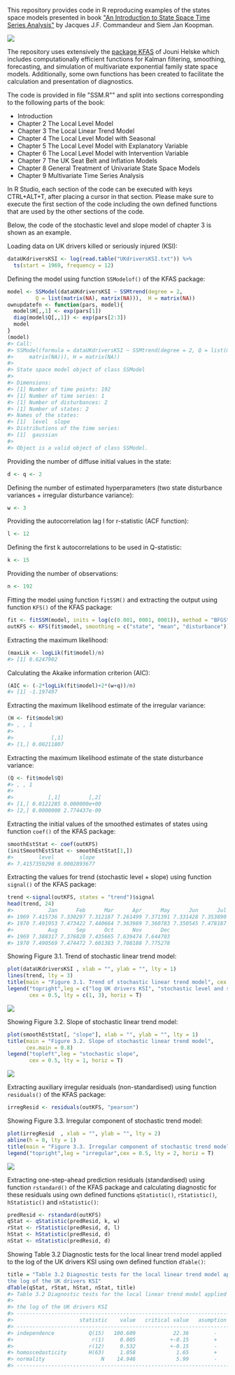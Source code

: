 
This repository provides code in R reproducing examples of the states space models presented in book ["An Introduction to State Space Time Series Analysis"](http://www.ssfpack.com/CKbook.html) by Jacques J.F. Commandeur and Siem Jan Koopman.

![](Figures/CKbook.png)

The repository uses extensively the [package KFAS](https://cran.r-project.org/web/packages/KFAS/index.html) of Jouni Helske which includes computationally efficient functions for Kalman filtering, smoothing, forecasting, and simulation of multivariate exponential family state space models. Additionally, some own functions has been created to facilitate the calculation and presentation of diagnostics.

The code is provided in file "SSM.R"" and split into sections corresponding to the following parts of the book:

-   Introduction
-   Chapter 2 The Local Level Model
-   Chapter 3 The Local Linear Trend Model
-   Chapter 4 The Local Level Model with Seasonal
-   Chapter 5 The Local Level Model with Explanatory Variable
-   Chapter 6 The Local Level Model with Intervention Variable
-   Chapter 7 The UK Seat Belt and Inflation Models
-   Chapter 8 General Treatment of Univariate State Space Models
-   Chapter 9 Multivariate Time Series Analysis

In R Studio, each section of the code can be executed with keys CTRL+ALT+T, after placing a cursor in that section. Please make sure to execute the first section of the code including the own defined functions that are used by the other sections of the code.

Below, the code of the stochastic level and slope model of chapter 3 is shown as an example.

Loading data on UK drivers killed or seriously injured (KSI):

``` r
dataUKdriversKSI <- log(read.table("UKdriversKSI.txt")) %>% 
  ts(start = 1969, frequency = 12)
```

Defining the model using function `SSModelof()` of the KFAS package:

``` r
model <- SSModel(dataUKdriversKSI ~ SSMtrend(degree = 2, 
         Q = list(matrix(NA), matrix(NA))),  H = matrix(NA))
ownupdatefn <- function(pars, model){
  model$H[,,1] <- exp(pars[1])
  diag(model$Q[,,1]) <- exp(pars[2:3])
  model
}
(model)
#> Call:
#> SSModel(formula = dataUKdriversKSI ~ SSMtrend(degree = 2, Q = list(matrix(NA), 
#>     matrix(NA))), H = matrix(NA))
#> 
#> State space model object of class SSModel
#> 
#> Dimensions:
#> [1] Number of time points: 192
#> [1] Number of time series: 1
#> [1] Number of disturbances: 2
#> [1] Number of states: 2
#> Names of the states:
#> [1]  level  slope
#> Distributions of the time series:
#> [1]  gaussian
#> 
#> Object is a valid object of class SSModel.
```

Providing the number of diffuse initial values in the state:

``` r
d <- q <- 2 
```

Defining the number of estimated hyperparameters (two state disturbance variances + irregular disturbance variance):

``` r
w <- 3
```

Providing the autocorrelation lag l for r-statistic (ACF function):

``` r
l <- 12
```

Defining the first k autocorrelations to be used in Q-statistic:

``` r
k <- 15
```

Providing the number of observations:

``` r
n <- 192
```

Fitting the model using function `fitSSM()` and extracting the output using function `KFS()` of the KFAS package:

``` r
fit <- fitSSM(model, inits = log(c(0.001, 0001, 0001)), method = "BFGS")
outKFS <- KFS(fit$model, smoothing = c("state", "mean", "disturbance"))
```

Extracting the maximum likelihood:

``` r
(maxLik <- logLik(fit$model)/n)
#> [1] 0.6247902
```

Calculating the Akaike information criterion (AIC):

``` r
(AIC <- (-2*logLik(fit$model)+2*(w+q))/n)
#> [1] -1.197497
```

Extracting the maximum likelihood estimate of the irregular variance:

``` r
(H <- fit$model$H)
#> , , 1
#> 
#>            [,1]
#> [1,] 0.00211807
```

Extracting the maximum likelihood estimate of the state disturbance variance:

``` r
(Q <- fit$model$Q)
#> , , 1
#> 
#>           [,1]         [,2]
#> [1,] 0.0121285 0.000000e+00
#> [2,] 0.0000000 2.774437e-09
```

Extracting the initial values of the smoothed estimates of states using function `coef()` of the KFAS package:

``` r
smoothEstStat <- coef(outKFS)
(initSmoothEstStat <- smoothEstStat[1,])
#>        level        slope 
#> 7.4157359290 0.0002893677
```

Extracting the values for trend (stochastic level + slope) using function `signal()` of the KFAS package:

``` r
trend <-signal(outKFS, states = "trend")$signal
head(trend, 24)
#>           Jan      Feb      Mar      Apr      May      Jun      Jul
#> 1969 7.415736 7.330297 7.312187 7.261499 7.371391 7.331428 7.353890
#> 1970 7.491953 7.473422 7.440664 7.363989 7.360783 7.350545 7.478187
#>           Aug      Sep      Oct      Nov      Dec
#> 1969 7.388317 7.376828 7.435665 7.639474 7.644703
#> 1970 7.490569 7.474472 7.601383 7.708188 7.775278
```

Showing Figure 3.1. Trend of stochastic linear trend model:

``` r
plot(dataUKdriversKSI , xlab = "", ylab = "", lty = 1)
lines(trend, lty = 3)
title(main = "Figure 3.1. Trend of stochastic linear trend model", cex.main = 0.8)
legend("topright",leg = c("log UK drivers KSI", "stochastic level and slope"), 
       cex = 0.5, lty = c(1, 3), horiz = T)
```

![](Figures/unnamed-chunk-16-1.png)

Showing Figure 3.2. Slope of stochastic linear trend model:

``` r
plot(smoothEstStat[, "slope"], xlab = "", ylab = "", lty = 1)
title(main = "Figure 3.2. Slope of stochastic linear trend model", 
      cex.main = 0.8)
legend("topleft",leg = "stochastic slope", 
       cex = 0.5, lty = 1, horiz = T)
```

![](Figures/unnamed-chunk-17-1.png)

Extracting auxiliary irregular residuals (non-standardised) using function `residuals()` of the KFAS package:

``` r
irregResid <- residuals(outKFS, "pearson") 
```

Showing Figure 3.3. Irregular component of stochastic trend model:

``` r
plot(irregResid  , xlab = "", ylab = "", lty = 2)
abline(h = 0, lty = 1)
title(main = "Figure 3.3. Irregular component of stochastic trend model", cex.main = 0.8)
legend("topright",leg = "irregular",cex = 0.5, lty = 2, horiz = T)
```

![](Figures/unnamed-chunk-19-1.png)

Extracting one-step-ahead prediction residuals (standardised) using function `rstandard()` of the KFAS package and calculating diagnostic for these residuals using own defined functions `qStatistic()`, `rStatistic()`, `hStatistic()` and `nStatistic()`:

``` r
predResid <- rstandard(outKFS) 
qStat <- qStatistic(predResid, k, w)
rStat <- rStatistic(predResid, d, l)
hStat <- hStatistic(predResid, d)
nStat <- nStatistic(predResid, d)
```

Showing Table 3.2 Diagnostic tests for the local linear trend model applied to the log of the UK drivers KSI using own defined function `dTable()`:

``` r
title = "Table 3.2 Diagnostic tests for the local linear trend model applied to \n
the log of the UK drivers KSI"
dTable(qStat, rStat, hStat, nStat, title)
#> Table 3.2 Diagnostic tests for the local linear trend model applied to 
#> 
#> the log of the UK drivers KSI
#> -----------------------------------------------------------------------------
#>                     statistic    value   critical value   asumption satisfied
#> -----------------------------------------------------------------------------
#> independence           Q(15)   100.609            22.36        -
#>                         r(1)     0.005           +-0.15        +
#>                        r(12)     0.532           +-0.15        -
#> homoscedasticity       H(63)     1.058             1.65        +
#> normality                  N    14.946             5.99        -
#> -----------------------------------------------------------------------------
```
